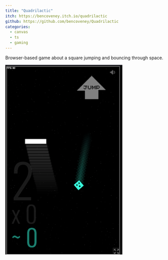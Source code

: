 ```yaml
---
title: "Quadrilactic"
itch: https://bencoveney.itch.io/quadrilactic
github: https://github.com/bencoveney/Quadrilactic
categories:
  - canvas
  - ts
  - gaming
---
```


Browser-based game about a square jumping and bouncing through space.

![Quadrilactic](./quadrilactic.png "Quadrilactic")
